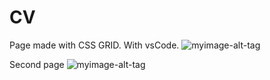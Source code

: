 # CV

Page made with CSS GRID. With vsCode.
![myimage-alt-tag](https://snipboard.io/DtXCQe.jpg)

Second page
![myimage-alt-tag](https://snipboard.io/qwoSfm.jpg)


